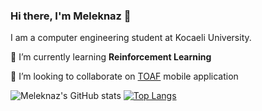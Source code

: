 ### Hi there, I'm Meleknaz 👋

I am a computer engineering student at Kocaeli University.

 🌱 I’m currently learning **Reinforcement Learning** 
 
 👯 I’m looking to collaborate on [TOAF](https://github.com/TOAFX-Mobile-Aplication) mobile application


![Meleknaz's GitHub stats](https://github-readme-stats.vercel.app/api?username=meleknaz&show_icons=true&theme=radical)
[![Top Langs](https://github-readme-stats.vercel.app/api/top-langs/?username=meleknaz&layout=compact&theme=radical)](https://github.com/anuraghazra/github-readme-stats)


